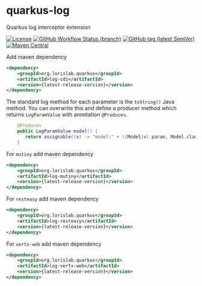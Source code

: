 # quarkus-log

Quarkus log interceptor extension

[![License](https://img.shields.io/github/license/lorislab/quarkus-log?style=for-the-badge&logo=apache)](https://www.apache.org/licenses/LICENSE-2.0)
[![GitHub Workflow Status (branch)](https://img.shields.io/github/workflow/status/lorislab/quarkus-log/build/master?logo=github&style=for-the-badge)](https://github.com/lorislab/quarkus-log/actions?query=workflow%3Abuild)
[![GitHub tag (latest SemVer)](https://img.shields.io/github/v/tag/lorislab/quarkus-log?logo=github&style=for-the-badge)](https://github.com/lorislab/quarkus-log/releases/latest)
[![Maven Central](https://img.shields.io/maven-central/v/org.lorislab.quarkus/log-parent?logo=java&style=for-the-badge)](https://maven-badges.herokuapp.com/maven-central/org.lorislab.quarkus/log-parent)

Add maven dependency
```xml
<dependency>
    <groupId>org.lorislab.quarkus</groupId>
    <artifactId>log-cdi</artifactId>
    <version>{latest-release-version}</version>
</dependency>
```
The standard log method for each parameter is the `toString()` Java method.
You can overwrite this and define a producer method which returns `LogParamValue` with annotation `@Produces`. 
```java
    @Produces
    public LogParamValue model() {
       return assignable((v) -> "model:" + ((Model)v).param, Model.class);
    }
```
For `mutiny` add maven dependency
```xml
<dependency>
    <groupId>org.lorislab.quarkus</groupId>
    <artifactId>log-mutiny</artifactId>
    <version>{latest-release-version}</version>
</dependency>
```
For `resteasy` add maven dependency
```xml
<dependency>
    <groupId>org.lorislab.quarkus</groupId>
    <artifactId>log-resteasy</artifactId>
    <version>{latest-release-version}</version>
</dependency>
```
For `vertx-web` add maven dependency
```xml
<dependency>
    <groupId>org.lorislab.quarkus</groupId>
    <artifactId>log-vertx-web</artifactId>
    <version>{latest-release-version}</version>
</dependency>
```